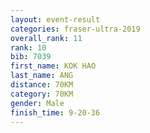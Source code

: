 ```yaml
---
layout: event-result 
categories: fraser-ultra-2019 
overall_rank: 11
rank: 10
bib: 7039
first_name: KOK HAO
last_name: ANG
distance: 70KM
category: 70KM
gender: Male
finish_time: 9-20-36
---
```

